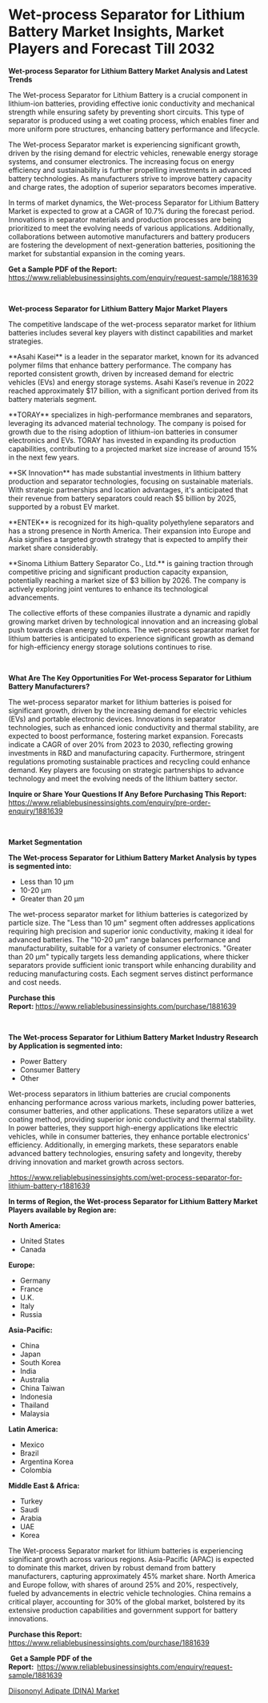 <p><h1>Wet-process Separator for Lithium Battery Market Insights, Market Players and Forecast Till 2032</h1></p><p><strong>Wet-process Separator for Lithium Battery Market Analysis and Latest Trends</strong></p>
<p><p>The Wet-process Separator for Lithium Battery is a crucial component in lithium-ion batteries, providing effective ionic conductivity and mechanical strength while ensuring safety by preventing short circuits. This type of separator is produced using a wet coating process, which enables finer and more uniform pore structures, enhancing battery performance and lifecycle.</p><p>The Wet-process Separator market is experiencing significant growth, driven by the rising demand for electric vehicles, renewable energy storage systems, and consumer electronics. The increasing focus on energy efficiency and sustainability is further propelling investments in advanced battery technologies. As manufacturers strive to improve battery capacity and charge rates, the adoption of superior separators becomes imperative.</p><p>In terms of market dynamics, the Wet-process Separator for Lithium Battery Market is expected to grow at a CAGR of 10.7% during the forecast period. Innovations in separator materials and production processes are being prioritized to meet the evolving needs of various applications. Additionally, collaborations between automotive manufacturers and battery producers are fostering the development of next-generation batteries, positioning the market for substantial expansion in the coming years.</p></p>
<p><strong>Get a Sample PDF of the Report:&nbsp;</strong> <a href="https://www.reliablebusinessinsights.com/enquiry/request-sample/1881639?utm_campaign=3076&utm_medium=2&utm_source=Github&utm_content=ia&utm_term=03042025&utm_id=wet-process-separator-for-lithium-battery">https://www.reliablebusinessinsights.com/enquiry/request-sample/1881639</a></p>
<p>&nbsp;</p>
<p><strong>Wet-process Separator for Lithium Battery Major Market Players</strong></p>
<p><p>The competitive landscape of the wet-process separator market for lithium batteries includes several key players with distinct capabilities and market strategies. </p><p>**Asahi Kasei** is a leader in the separator market, known for its advanced polymer films that enhance battery performance. The company has reported consistent growth, driven by increased demand for electric vehicles (EVs) and energy storage systems. Asahi Kasei’s revenue in 2022 reached approximately $17 billion, with a significant portion derived from its battery materials segment.</p><p>**TORAY** specializes in high-performance membranes and separators, leveraging its advanced material technology. The company is poised for growth due to the rising adoption of lithium-ion batteries in consumer electronics and EVs. TORAY has invested in expanding its production capabilities, contributing to a projected market size increase of around 15% in the next few years.</p><p>**SK Innovation** has made substantial investments in lithium battery production and separator technologies, focusing on sustainable materials. With strategic partnerships and location advantages, it's anticipated that their revenue from battery separators could reach $5 billion by 2025, supported by a robust EV market.</p><p>**ENTEK** is recognized for its high-quality polyethylene separators and has a strong presence in North America. Their expansion into Europe and Asia signifies a targeted growth strategy that is expected to amplify their market share considerably.</p><p>**Sinoma Lithium Battery Separator Co., Ltd.** is gaining traction through competitive pricing and significant production capacity expansion, potentially reaching a market size of $3 billion by 2026. The company is actively exploring joint ventures to enhance its technological advancements.</p><p>The collective efforts of these companies illustrate a dynamic and rapidly growing market driven by technological innovation and an increasing global push towards clean energy solutions. The wet-process separator market for lithium batteries is anticipated to experience significant growth as demand for high-efficiency energy storage solutions continues to rise.</p></p>
<p>&nbsp;</p>
<p><strong>What Are The Key Opportunities For Wet-process Separator for Lithium Battery Manufacturers?</strong></p>
<p><p>The wet-process separator market for lithium batteries is poised for significant growth, driven by the increasing demand for electric vehicles (EVs) and portable electronic devices. Innovations in separator technologies, such as enhanced ionic conductivity and thermal stability, are expected to boost performance, fostering market expansion. Forecasts indicate a CAGR of over 20% from 2023 to 2030, reflecting growing investments in R&D and manufacturing capacity. Furthermore, stringent regulations promoting sustainable practices and recycling could enhance demand. Key players are focusing on strategic partnerships to advance technology and meet the evolving needs of the lithium battery sector.</p></p>
<p><strong>Inquire or Share Your Questions If Any Before Purchasing This Report:</strong> <a href="https://www.reliablebusinessinsights.com/enquiry/pre-order-enquiry/1881639?utm_campaign=3076&utm_medium=2&utm_source=Github&utm_content=ia&utm_term=03042025&utm_id=wet-process-separator-for-lithium-battery">https://www.reliablebusinessinsights.com/enquiry/pre-order-enquiry/1881639</a></p>
<p>&nbsp;</p>
<p><strong>Market Segmentation</strong></p>
<p><strong>The Wet-process Separator for Lithium Battery Market Analysis by types is segmented into:</strong></p>
<p><ul><li>Less than 10 μm</li><li>10-20 μm</li><li>Greater than 20 μm</li></ul></p>
<p><p>The wet-process separator market for lithium batteries is categorized by particle size. The "Less than 10 μm" segment often addresses applications requiring high precision and superior ionic conductivity, making it ideal for advanced batteries. The "10-20 μm" range balances performance and manufacturability, suitable for a variety of consumer electronics. "Greater than 20 μm" typically targets less demanding applications, where thicker separators provide sufficient ionic transport while enhancing durability and reducing manufacturing costs. Each segment serves distinct performance and cost needs.</p></p>
<p><strong>Purchase this Report:&nbsp;</strong><a href="https://www.reliablebusinessinsights.com/purchase/1881639?utm_campaign=3076&utm_medium=2&utm_source=Github&utm_content=ia&utm_term=03042025&utm_id=wet-process-separator-for-lithium-battery">https://www.reliablebusinessinsights.com/purchase/1881639</a></p>
<p>&nbsp;</p>
<p><strong>The Wet-process Separator for Lithium Battery Market Industry Research by Application is segmented into:</strong></p>
<p><ul><li>Power Battery</li><li>Consumer Battery</li><li>Other</li></ul></p>
<p><p>Wet-process separators in lithium batteries are crucial components enhancing performance across various markets, including power batteries, consumer batteries, and other applications. These separators utilize a wet coating method, providing superior ionic conductivity and thermal stability. In power batteries, they support high-energy applications like electric vehicles, while in consumer batteries, they enhance portable electronics' efficiency. Additionally, in emerging markets, these separators enable advanced battery technologies, ensuring safety and longevity, thereby driving innovation and market growth across sectors.</p></p>
<p><a href="https://www.reliablebusinessinsights.com/wet-process-separator-for-lithium-battery-r1881639?utm_campaign=3076&utm_medium=2&utm_source=Github&utm_content=ia&utm_term=03042025&utm_id=wet-process-separator-for-lithium-battery">&nbsp;https://www.reliablebusinessinsights.com/wet-process-separator-for-lithium-battery-r1881639</a></p>
<p><strong>In terms of Region, the Wet-process Separator for Lithium Battery Market Players available by Region are:</strong></p>
<p>
    <p> <strong> North America: </strong>
        <ul>
            <li>United States</li>
            <li>Canada</li>
        </ul>
        </p> 
    <p> <strong> Europe: </strong>
        <ul>
            <li>Germany</li>
            <li>France</li>
            <li>U.K.</li>
            <li>Italy</li>
            <li>Russia</li>
        </ul>
        </p> 
    <p> <strong> Asia-Pacific: </strong>
        <ul>
            <li>China</li>
            <li>Japan</li>
            <li>South Korea</li>
            <li>India</li>
            <li>Australia</li>
            <li>China Taiwan</li>
            <li>Indonesia</li>
            <li>Thailand</li>
            <li>Malaysia</li>
        </ul>
        </p> 
    <p> <strong> Latin America: </strong>
        <ul>
            <li>Mexico</li>
            <li>Brazil</li>
            <li>Argentina Korea</li>
            <li>Colombia</li>
        </ul>
        </p> 
    <p> <strong> Middle East & Africa: </strong>
        <ul>
            <li>Turkey</li>
            <li>Saudi</li>
            <li>Arabia</li>
            <li>UAE</li>
            <li>Korea</li>
        </ul>
    </p>
    </p>
<p><p>The Wet-process Separator market for lithium batteries is experiencing significant growth across various regions. Asia-Pacific (APAC) is expected to dominate this market, driven by robust demand from battery manufacturers, capturing approximately 45% market share. North America and Europe follow, with shares of around 25% and 20%, respectively, fueled by advancements in electric vehicle technologies. China remains a critical player, accounting for 30% of the global market, bolstered by its extensive production capabilities and government support for battery innovations.</p></p>
<p><strong>Purchase this Report: </strong><a href="https://www.reliablebusinessinsights.com/purchase/1881639?utm_campaign=3076&utm_medium=2&utm_source=Github&utm_content=ia&utm_term=03042025&utm_id=wet-process-separator-for-lithium-battery">https://www.reliablebusinessinsights.com/purchase/1881639</a></p>
<p>&nbsp;<strong>Get a Sample PDF of the Report:&nbsp;&nbsp;</strong><a href="https://www.reliablebusinessinsights.com/enquiry/request-sample/1881639?utm_campaign=3076&utm_medium=2&utm_source=Github&utm_content=ia&utm_term=03042025&utm_id=wet-process-separator-for-lithium-battery">https://www.reliablebusinessinsights.com/enquiry/request-sample/1881639</a></p>
<p><strong></strong></p>
<p><p><a href="https://github.com/shopovdjondo/Market-Research-Report-List-1/blob/main/diisononyl-adipate-dina-market.md?utm_campaign=3076&utm_medium=2&utm_source=Github&utm_content=ia&utm_term=03042025&utm_id=wet-process-separator-for-lithium-battery">Diisononyl Adipate (DINA) Market</a></p></p>